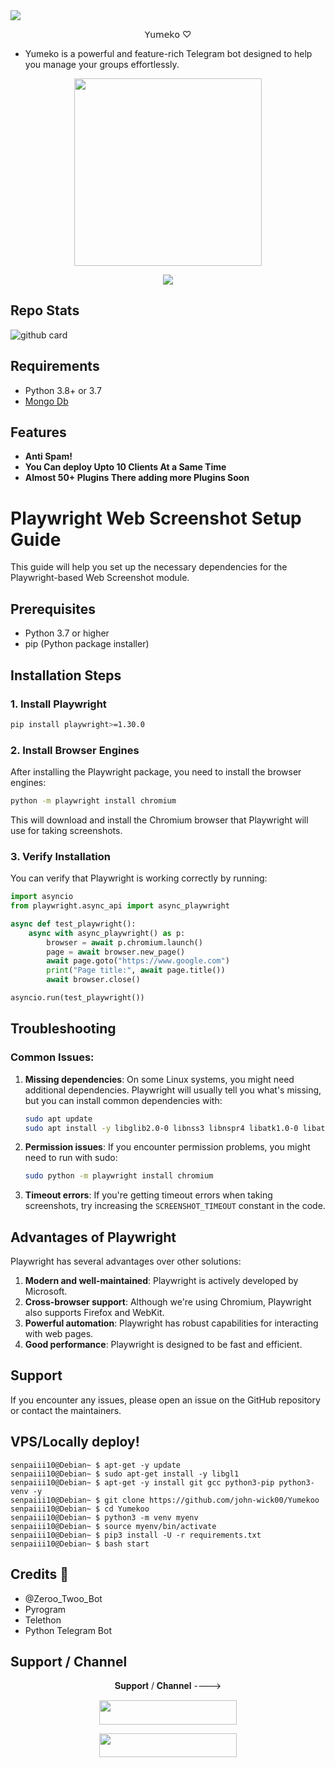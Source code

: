 <img src="https://user-images.githubusercontent.com/73097560/115834477-dbab4500-a447-11eb-908a-139a6edaec5c.gif">

<p align="center">𝖸𝗎𝗆𝖾𝗄𝗈 ♡ </p>

- Yumeko is a powerful and feature-rich Telegram bot designed to help you manage your groups effortlessly.

<p align="center"><a href="https://t.me/Hunt_WH_Updates"><img src="https://envs.sh/s-n.jpeg" width="300"></a></p>
<p align="center">
    <a href="https://www.python.org/" alt="made-with-python"> <img src="https://img.shields.io/badge/Made%20with-Python-black.svg?style=flat-square&logo=python&logoColor=blue&color=red" /></a>

## Repo Stats

![github card](https://github-readme-stats.vercel.app/api/pin/?username=john-wick00&repo=Yumekoo&theme=dark)


## Requirements 

- Python 3.8+ or 3.7
- [Mongo Db](https://youtu.be/mnvjt_a5JYA)


## Features 

- **Anti Spam!**
- **You Can deploy Upto 10 Clients At a Same Time**
- **Almost 50+ Plugins There adding more Plugins Soon**

# Playwright Web Screenshot Setup Guide

This guide will help you set up the necessary dependencies for the Playwright-based Web Screenshot module.

## Prerequisites

- Python 3.7 or higher
- pip (Python package installer)

## Installation Steps

### 1. Install Playwright

```bash
pip install playwright>=1.30.0
```

### 2. Install Browser Engines

After installing the Playwright package, you need to install the browser engines:

```bash
python -m playwright install chromium
```

This will download and install the Chromium browser that Playwright will use for taking screenshots.

### 3. Verify Installation

You can verify that Playwright is working correctly by running:

```python
import asyncio
from playwright.async_api import async_playwright

async def test_playwright():
    async with async_playwright() as p:
        browser = await p.chromium.launch()
        page = await browser.new_page()
        await page.goto("https://www.google.com")
        print("Page title:", await page.title())
        await browser.close()

asyncio.run(test_playwright())
```

## Troubleshooting

### Common Issues:

1. **Missing dependencies**: On some Linux systems, you might need additional dependencies. Playwright will usually tell you what's missing, but you can install common dependencies with:
   ```bash
   sudo apt update
   sudo apt install -y libglib2.0-0 libnss3 libnspr4 libatk1.0-0 libatk-bridge2.0-0 libcups2 libdrm2 libdbus-1-3 libxcb1 libxkbcommon0 libx11-6 libxcomposite1 libxdamage1 libxext6 libxfixes3 libxrandr2 libgbm1 libpango-1.0-0 libcairo2 libasound2
   ```

2. **Permission issues**: If you encounter permission problems, you might need to run with sudo:
   ```bash
   sudo python -m playwright install chromium
   ```

3. **Timeout errors**: If you're getting timeout errors when taking screenshots, try increasing the `SCREENSHOT_TIMEOUT` constant in the code.

## Advantages of Playwright

Playwright has several advantages over other solutions:

1. **Modern and well-maintained**: Playwright is actively developed by Microsoft.
2. **Cross-browser support**: Although we're using Chromium, Playwright also supports Firefox and WebKit.
3. **Powerful automation**: Playwright has robust capabilities for interacting with web pages.
4. **Good performance**: Playwright is designed to be fast and efficient.

## Support

If you encounter any issues, please open an issue on the GitHub repository or contact the maintainers. 


## VPS/Locally deploy!
```console
senpaiii10@Debian~ $ apt-get -y update
senpaiii10@Debian~ $ sudo apt-get install -y libgl1
senpaiii10@Debian~ $ apt-get -y install git gcc python3-pip python3-venv -y
senpaiii10@Debian~ $ git clone https://github.com/john-wick00/Yumekoo
senpaiii10@Debian~ $ cd Yumekoo
senpaiii10@Debian~ $ python3 -m venv myenv
senpaiii10@Debian~ $ source myenv/bin/activate
senpaiii10@Debian~ $ pip3 install -U -r requirements.txt
senpaiii10@Debian~ $ bash start
```

## Credits 💖
- @Zeroo_Twoo_Bot
- Pyrogram
- Telethon
- Python Telegram Bot



## Support / Channel

<p align="center">𝐒𝐮𝐩𝐩𝐨𝐫𝐭 / 𝐂𝐡𝐚𝐧𝐧𝐞𝐥 ----> </p>

<p align="center"><a href="https://t.me/Domihoes"><img src="https://img.shields.io/badge/ᴛᴇʟᴇɢʀᴀᴍ-𝐒𝐮𝐩𝐩𝐨𝐫𝐭-black?&style=for-the-badge&logo=telegram" width="220" height="38.45"></a></p>
<p align="center"><a href="https://t.me/Hunt_WH_Updates"><img src="https://img.shields.io/badge/ᴛᴇʟᴇɢʀᴀᴍ-𝐔𝐩𝐝𝐚𝐭𝐞𝐬-black?&style=for-the-badge&logo=telegram" width="220" height="38.45"></a></p>
